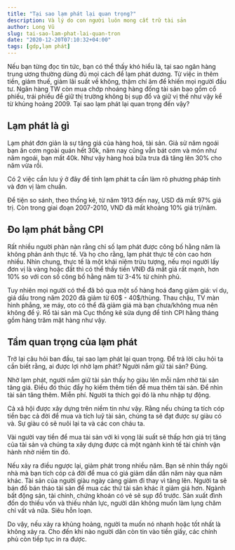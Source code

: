 ```yaml
---
title: "Tại sao lạm phát lại quan trọng?"
description: Và lý do con người luôn mong cất trữ tài sản
author: Long Vũ
slug: tai-sao-lam-phat-lai-quan-tron
date: "2020-12-20T07:10:32+04:00"
tags: [gdp,lạm phát]
---
```


Nếu bạn từng đọc tin tức, bạn có thể thấy khó hiểu là, tại sao ngân hàng trung ương thường dùng đủ mọi cách để lạm phát dương. Từ việc in thêm tiền, giảm thuế, giảm lãi suất về không, thậm chí âm để khiến mọi người đầu tư. Ngân hàng TW còn mua chớp nhoáng hàng đống tài sản bao gồm cổ phiếu, trái phiếu để giữ thị trường không bị sụp đổ và giữ vị thế như vậy kể từ khủng hoảng 2009. Tại sao lạm phát lại quan trọng đến vậy?

## Lạm phát là gì 

Lạm phát đơn giản là sự tăng giá của hàng hoá, tài sản. Giả sử năm ngoái bạn ăn cơm ngoài quán hết 30k, năm nay cũng vẫn bát cơm và món như năm ngoái, bạn mất 40k. Như vậy hàng hoá bữa trưa đã tăng lên 30% cho năm vừa rồi.

Có 2 việc cần lưu ý ở đây để tính lạm phát ta cần làm rõ phương pháp tính và đơn vị làm chuẩn.

Để tiện so sánh, theo thống kê, từ năm 1913 đến nay, USD đã mất 97% giá trị. Còn trong giai đoạn 2007-2010, VND đã mất khoảng 10% giá trị/năm. 

## Đo lạm phát bằng CPI

Rất nhiều người phàn nàn rằng chỉ số lạm phát được công bố hằng năm là không phản ánh thực tế. Và họ cho rằng, lạm phát thực tế còn cao hơn nhiều. Nhìn chung, thực tế là một khái niệm trừu tượng, nếu mọi người lấy đơn vị là vàng hoặc đất thì có thể thấy tiền VNĐ đã mất giá rất mạnh, hơn 10% so với con số công bố hằng năm từ 3-4% từ chính phủ.

Tuy nhiên mọi người có thể đã bỏ qua một số hàng hoá đang giảm giá: ví dụ, giá dầu trong năm 2020 đã giảm từ 60$ - 40$/thùng. Thau chậu, TV màn hình phẳng, xe máy, oto có thể đã giảm giá mà bạn chưa/không mua nên không để ý. Rổ tài sản mà Cục thống kê sửa dụng để tính CPI hằng tháng gồm hàng trăm mặt hàng như vậy. 

## Tầm quan trọng của lạm phát

Trở lại câu hỏi ban đầu, tại sao lạm phát lại quan trọng. Để trả lời câu hỏi ta cần biết rằng, ai được lợi nhờ lạm phát? Người nắm giữ tài sản? Đúng.

Nhờ lạm phát, người nắm giữ tài sản thấy họ giàu lên mỗi năm nhờ tài sản tăng giá. Điều đó thúc đẩy họ kiếm thêm tiền để mua thêm tài sản. Để nhìn tài sản tăng thêm. Miễn phí. Người ta thích gọi đó là nhu nhập tự động. 

Cả xã hội được xây dựng trên niềm tin như vậy. Rằng nếu chúng ta tích cóp tiền bạc cả đời để mua và tích luỹ tài sản, chúng ta sẽ đạt được sự giàu có và. Sự giàu có sẽ nuôi lại ta và các con cháu ta. 

Vài người vay tiền để mua tài sản với kì vọng lãi suất sẽ thấp hơn giá trị tăng của tài sản và chúng ta xây dựng được cả một ngành kinh tế tài chính vận hành nhờ niềm tin đó.

Nếu xảy ra điều ngược lại, giảm phát trong nhiều năm. Bạn sẽ nhìn thấy ngôi nhà mà bạn tích cóp cả đời để mua có giá giảm dần dần năm này qua năm khác. Tài sản của người giàu ngày càng giảm đi thay vì tăng lên. Người ta sẽ bán đổ bán tháo tài sản để mua các thứ tài sản khác ít giảm giá hơn. Ngành bất động sản, tài chính, chứng khoán có vẻ sẽ sụp đổ trước. Sản xuất đình đốn do thiếu vốn và thiếu nhân lực, người dân không muốn làm lụng chăm chỉ vất vả nữa. Siêu hỗn loạn.

Do vậy, nếu xảy ra khủng hoảng, người ta muốn nó nhanh hoặc tốt nhất là không xảy ra. Cho đến khi nào người dân còn tin vào tiền giấy, các chính phủ còn tiếp tục in ra được.